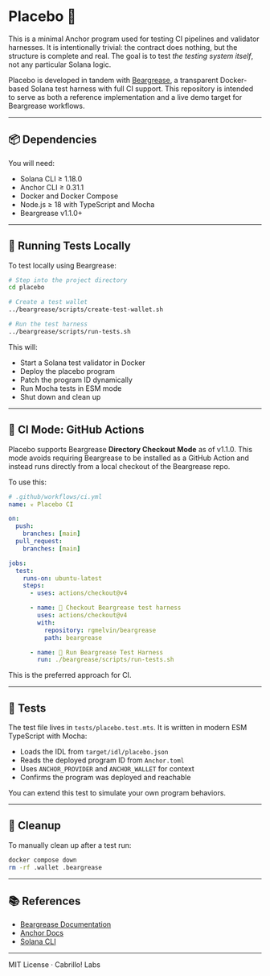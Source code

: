 # Placebo 🧪

This is a minimal Anchor program used for testing CI pipelines and validator harnesses. It is intentionally trivial: the contract does nothing, but the structure is complete and real. The goal is to test *the testing system itself*, not any particular Solana logic.

Placebo is developed in tandem with [Beargrease](https://github.com/rgmelvin/beargrease-by-cabrillo), a transparent Docker-based Solana test harness with full CI support. This repository is intended to serve as both a reference implementation and a live demo target for Beargrease workflows.

---

## 📦 Dependencies

You will need:

- Solana CLI ≥ 1.18.0
- Anchor CLI ≥ 0.31.1
- Docker and Docker Compose
- Node.js ≥ 18 with TypeScript and Mocha
- Beargrease v1.1.0+

---

## 🧪 Running Tests Locally

To test locally using Beargrease:

```bash
# Step into the project directory
cd placebo

# Create a test wallet
../beargrease/scripts/create-test-wallet.sh

# Run the test harness
../beargrease/scripts/run-tests.sh
```

This will:
- Start a Solana test validator in Docker
- Deploy the placebo program
- Patch the program ID dynamically
- Run Mocha tests in ESM mode
- Shut down and clean up

---

## 🤖 CI Mode: GitHub Actions

Placebo supports Beargrease **Directory Checkout Mode** as of v1.1.0. This mode avoids requiring Beargrease to be installed as a GitHub Action and instead runs directly from a local checkout of the Beargrease repo.

To use this:

```yaml
# .github/workflows/ci.yml
name: ☣️ Placebo CI

on:
  push:
    branches: [main]
  pull_request:
    branches: [main]

jobs:
  test:
    runs-on: ubuntu-latest
    steps:
      - uses: actions/checkout@v4

      - name: 📁 Checkout Beargrease test harness
        uses: actions/checkout@v4
        with:
          repository: rgmelvin/beargrease
          path: beargrease

      - name: 🧪 Run Beargrease Test Harness
        run: ./beargrease/scripts/run-tests.sh
```

This is the preferred approach for CI.

---

## 🔬 Tests

The test file lives in `tests/placebo.test.mts`. It is written in modern ESM TypeScript with Mocha:

- Loads the IDL from `target/idl/placebo.json`
- Reads the deployed program ID from `Anchor.toml`
- Uses `ANCHOR_PROVIDER` and `ANCHOR_WALLET` for context
- Confirms the program was deployed and reachable

You can extend this test to simulate your own program behaviors.

---

## 🧹 Cleanup

To manually clean up after a test run:

```bash
docker compose down
rm -rf .wallet .beargrease
```

---

## 📚 References

- [Beargrease Documentation](https://github.com/rgmelvin/beargrease)
- [Anchor Docs](https://book.anchor-lang.com/)
- [Solana CLI](https://docs.solana.com/cli)

---

MIT License · Cabrillo! Labs